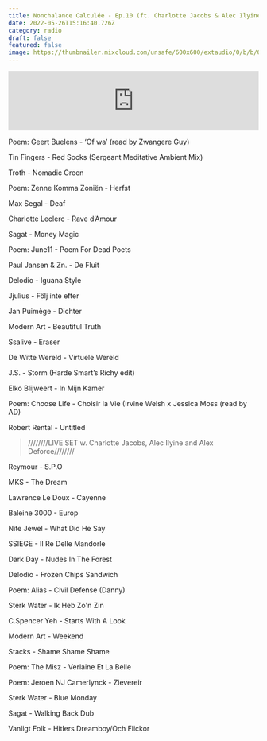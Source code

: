 ```yaml
---
title: Nonchalance Calculée - Ep.10 (ft. Charlotte Jacobs & Alec Ilyine)
date: 2022-05-26T15:16:40.726Z
category: radio
draft: false
featured: false
image: https://thumbnailer.mixcloud.com/unsafe/600x600/extaudio/0/b/b/0/2566-e0bf-4a9d-9fc7-1cc675d9db46
---
```

<iframe width="100%" height="120" src="https://www.mixcloud.com/widget/iframe/?hide_cover=1&feed=%2FKioskRadio%2Fnonchalance-calcul%C3%A9e-w-alex-deforce-friends-kiosk-radio-27092021-1%2F" frameborder="0" ></iframe>

Poem: Geert Buelens - ‘Of wa’ (read by Zwangere Guy)

Tin Fingers - Red Socks (Sergeant Meditative Ambient Mix)

Troth - Nomadic Green

Poem: Zenne Komma Zoniën - Herfst

Max Segal - Deaf

Charlotte Leclerc - Rave d’Amour

Sagat - Money Magic

Poem: June11 - Poem For Dead Poets

Paul Jansen & Zn. - De Fluit

Delodio - Iguana Style

Jjulius - Följ inte efter

Jan Puimège - Dichter

Modern Art - Beautiful Truth

Ssalive - Eraser

De Witte Wereld - Virtuele Wereld

J.S. - Storm (Harde Smart’s Richy edit)

Elko Blijweert - In Mijn Kamer

Poem: Choose Life - Choisir la Vie (Irvine Welsh x Jessica Moss (read by AD)

Robert Rental - Untitled

> ////////LIVE SET w. Charlotte Jacobs, Alec Ilyine and Alex Deforce////////

Reymour - S.P.O

MKS - The Dream

Lawrence Le Doux - Cayenne

Baleine 3000 - Europ

Nite Jewel - What Did He Say

SSIEGE - Il Re Delle Mandorle

Dark Day - Nudes In The Forest

Delodio - Frozen Chips Sandwich

Poem: Alias - Civil Defense (Danny)

Sterk Water - Ik Heb Zo'n Zin

C.Spencer Yeh - Starts With A Look

Modern Art - Weekend

Stacks - Shame Shame Shame

Poem: The Misz - Verlaine Et La Belle

Poem: Jeroen NJ Camerlynck - Zievereir

Sterk Water - Blue Monday

Sagat - Walking Back Dub

Vanligt Folk - Hitlers Dreamboy/Och Flickor